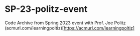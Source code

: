 # SP-23-politz-event

Code Archive from Spring 2023 event with Prof. Joe Politz
(acmurl.com/learningpoltiz)[https://acmurl.com/learningpoltiz]
